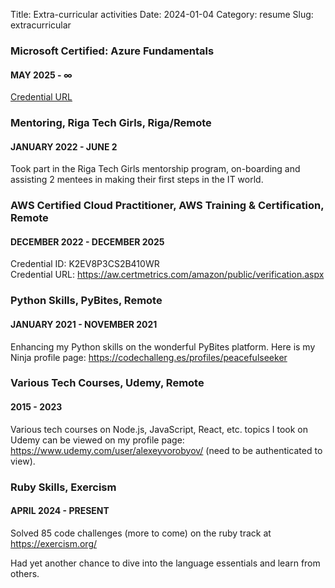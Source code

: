 Title: Extra-curricular activities
Date: 2024-01-04
Category: resume
Slug: extracurricular

### Microsoft Certified: Azure Fundamentals

#### MAY 2025 - &#8734;
<a href="https://learn.microsoft.com/api/credentials/share/en-gb/alebyov/19158BE66DF6497F?sharingId" target="_blank" class="content-link">Credential URL</a> <br/>


### Mentoring, Riga Tech Girls, Riga/Remote

#### JANUARY 2022 - JUNE 2

Took part in the Riga Tech Girls mentorship program, on-boarding and assisting 2 mentees in making their first steps in the IT world.

### AWS Certified Cloud Practitioner, AWS Training & Certification, Remote

#### DECEMBER 2022 - DECEMBER 2025

Credential ID: K2EV8P3CS2B410WR <br/>
Credential URL: <a href="https://aw.certmetrics.com/amazon/public/verification.aspx" target="_blank" class="content-link">https://aw.certmetrics.com/amazon/public/verification.aspx</a>

### Python Skills, PyBites, Remote

#### JANUARY 2021 - NOVEMBER 2021

Enhancing my Python skills on the wonderful PyBites platform. Here is my Ninja profile page: <a href="https://codechalleng.es/profiles/peacefulseeker" target="_blank" class="content-link">https://codechalleng.es/profiles/peacefulseeker</a>

### Various Tech Courses, Udemy, Remote

#### 2015 - 2023

Various tech courses on Node.js, JavaScript, React, etc. topics I took on Udemy can be viewed on my profile page: <a href="https://www.udemy.com/user/alexeyvorobyov/" target="_blank" class="content-link">https://www.udemy.com/user/alexeyvorobyov/</a> (need to be authenticated to view).

### Ruby Skills, Exercism

#### APRIL 2024 - PRESENT

Solved 85 code challenges (more to come) on the ruby track at <a href="https://exercism.org/" target="_blank" class="content-link">https://exercism.org/</a>

Had yet another chance to dive into the language essentials and learn from others.
